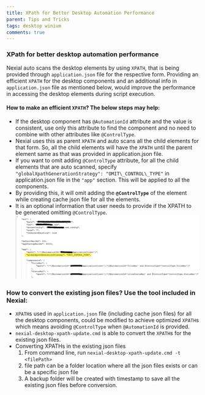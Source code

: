 ```yaml
---
title: XPath for Better Desktop Automation Performance
parent: Tips and Tricks
tags: desktop winium
comments: true
---
```



### XPath for better desktop automation performance
Nexial auto scans the desktop elements by using `XPATH`, that is being provided through `application.json` file for 
the respective form. Providing an efficient `XPATH` for the desktop components and an additional info in 
`application.json` file as mentioned below, would improve the performance in accessing the desktop elements during 
script execution.


#### How to make an efficient `XPATH`?  The below steps may help:
- If the desktop component has `@AutomationId` attribute and the value is consistent, use only this attribute to find 
  the component and no need to combine with other attributes like `@ControlType`.
- Nexial uses this as parent `XPATH` and auto scans all the child elements for that form. So, all the child elements 
  will have the `XPATH` until the parent element same as that was provided in application.json file.
- If you want to omit adding `@ControlType` attribute, for all the child elements that are auto scanned, specify 
  `"globalXpathGenerationStrategy": "OMIT\_CONTROL\_TYPE"` in application.json file in the `"app"` section. This will 
  be applied to all the components.
- By providing this, it will omit adding the **`@ControlType`** of the element while creating cache json file for all 
		the elements.
- It is an optional information that user needs to provide if the XPATH to be generated omitting `@ControlType`.
  ![json](image/EfficientXPATH_Desktop_01.png)


### How to convert the existing json files? Use the tool included in Nexial:
- `XPATH`s used in `application.json` file (including cache json files) for all the desktop components, could be 
  modified to achieve optimized `XPATH`s which means avoiding `@ControlType` when `@AutomationId` is provided.
- `nexial-desktop-xpath-update.cmd` is able to convert the `XPATH`s for the existing json files.
- Converting XPATHs in the existing json files
	 1.  From command line, run `nexial-desktop-xpath-update.cmd -t <filePath>`
	 2.  file path can be a folder location where all the json files exists or can be a specific json file
	 3.  A backup folder will be created with timestamp to save all the existing json files before conversion.
